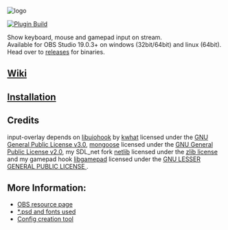 ![logo](https://i.imgur.com/nPgpsRx.png)

[![Plugin Build](https://github.com/univrsal/input-overlay/actions/workflows/main.yml/badge.svg)](https://github.com/univrsal/input-overlay/actions/workflows/main.yml)

Show keyboard, mouse and gamepad input on stream.\
Available for OBS Studio 19.0.3+ on windows (32bit/64bit) and linux (64bit).
Head over to [releases](https://github.com/univrsal/input-overlay/releases) for binaries.
## [Wiki](https://github.com/univrsal/input-overlay/wiki)
## [Installation](https://github.com/univrsal/input-overlay/wiki/Installation)
## Credits
input-overlay depends on [libuiohook](https://github.com/kwhat/libuiohook) by [kwhat](https://github.com/kwhat) licensed under the [GNU General Public License v3.0](https://www.gnu.org/licenses/gpl-3.0.txt), [mongoose](https://github.com/cesanta/mongoose) licensed under the [GNU General Public License v2.0](https://www.gnu.org/licenses/gpl-2.0.txt), my SDL_net fork [netlib](https://github.com/univrsal/netlib) licensed under the [zlib license](https://www.zlib.net/zlib_license.html) and my gamepad hook [libgamepad](https://github.com/univrsal/libgamepad) licensed under the [GNU LESSER GENERAL PUBLIC LICENSE
](https://www.gnu.org/licenses/old-licenses/lgpl-2.1.txt).

## More Information:
- [OBS resource page](https://obsproject.com/forum/resources/input-overlay.552/)
- [*.psd and fonts used](https://github.com/univrsal/input-overlay/raw/master/docs/cct/layout-projects.zip)
- [Config creation tool](https://univrsal.github.io/input-overlay/cct/)
